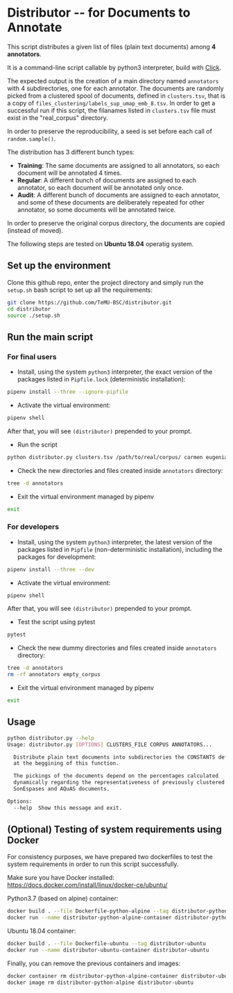 # Distributor -- for Documents to Annotate

This script distributes a given list of files (plain text documents) among
**4 annotators**.

It is a command-line script callable by python3 interpreter, build with
[Click](https://click.palletsprojects.com/en/7.x/).

The expected output is the creation of a main directory named `annotators` with
4 subdirectories, one for each annotator. The documents are randomly picked
from a clustered spool of documents, defined in `clusters.tsv`, that is a copy
of `files_clustering/labels_sup_umap_emb_8.tsv`. In order to get a successful
run if this script, the filanames listed in `clusters.tsv` file must exist in
the "real_corpus" directory.

In order to preserve the
reproducibility, a seed is set before each call of `random.sample()`.

The distribution has 3 different bunch types:

- **Training**: The same documents are assigned to all annotators, so each
document will be annotated 4 times.
- **Regular**: A different bunch of documents are assigned to each annotator,
so each document will be annotated only once.
- **Audit**: A different bunch of documents are assigned to each annotator,
and some of these documents are deliberately repeated for other annotator, so
some documents will be annotated twice.

In order to preserve the original corpus directory, the documents are copied
(instead of moved).

The following steps are tested on **Ubuntu 18.04** operatig system.

## Set up the environment

Clone this github repo, enter the project directory and simply run the
`setup.sh` bash script to set up all the requirements:

```bash
git clone https://github.com/TeMU-BSC/distributor.git
cd distributor
source ./setup.sh
```

## Run the main script

### For final users

- Install, using the system `python3` interpreter, the exact version of the packages listed in `Pipfile.lock` (deterministic installation):

```bash
pipenv install --three --ignore-pipfile
```

- Activate the virtual environment:

```bash
pipenv shell
```

After that, you will see `(distributor)` prepended to your prompt.

- Run the script

```bash
python distributor.py clusters.tsv /path/to/real/corpus/ carmen eugenia isabel victoria
```

- Check the new directories and files created inside `annotators` directory:

```bash
tree -d annotators
```

- Exit the virtual environment managed by pipenv

```bash
exit
```

### For developers

- Install, using the system `python3` interpreter, the latest version of the packages listed in `Pipfile` (non-deterministic installation), including the packages for development:

```bash
pipenv install --three --dev
```

- Activate the virtual environment:

```bash
pipenv shell
```

After that, you will see `(distributor)` prepended to your prompt.

- Test the script using pytest

```bash
pytest
```

- Check the new dummy directories and files created inside `annotators` directory:

```bash
tree -d annotators
rm -rf annotators empty_corpus
```

- Exit the virtual environment managed by pipenv

```bash
exit
```

## Usage

```bash
python distributor.py --help
Usage: distributor.py [OPTIONS] CLUSTERS_FILE CORPUS ANNOTATORS...

  Distribute plain text documents into subdirectories the CONSTANTS defined
  at the beggining of this function.

  The pickings of the documents depend on the percentages calculated
  dynamically regarding the representativeness of previously clustered
  SonEspases and AQuAS documents.

Options:
  --help  Show this message and exit.
```

## (Optional) Testing of system requirements using Docker

For consistency purposes, we have prepared two dockerfiles to test the system
requirements in order to run this script successfully.

Make sure you have Docker installed: <https://docs.docker.com/install/linux/docker-ce/ubuntu/>

Python3.7 (based on alpine) container:

```bash
docker build . --file Dockerfile-python-alpine --tag distributor-python-alpine
docker run --name distributor-python-alpine-container distributor-python-alpine
```

Ubuntu 18.04 container:

```bash
docker build . --file Dockerfile-ubuntu --tag distributor-ubuntu
docker run --name distributor-ubuntu-container distributor-ubuntu
```

Finally, you can remove the previous containers and images:

```bash
docker container rm distributor-python-alpine-container distributor-ubuntu-container
docker image rm distributor-python-alpine distributor-ubuntu
```
